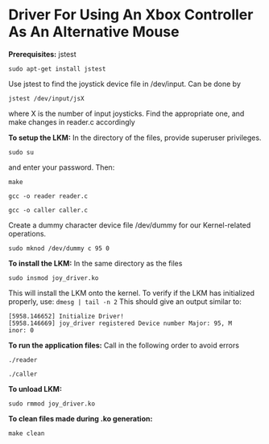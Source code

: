 # Driver For Using An Xbox Controller As An Alternative Mouse

**Prerequisites:**  jstest
```
sudo apt-get install jstest
```

Use jstest to find the joystick device file in /dev/input. Can be done by
```
jstest /dev/input/jsX
```
where X is the number of input joysticks. Find the appropriate one, and make changes in reader.c accordingly

**To setup the LKM:**
In the directory of the files, provide superuser privileges.
```
sudo su
```
and enter your password. Then:
```
make
```
```
gcc -o reader reader.c
```
```
gcc -o caller caller.c
```

Create a dummy character device file /dev/dummy for our Kernel-related operations. 
```
sudo mknod /dev/dummy c 95 0
```

**To install the LKM:**
In the same directory as the files
```
sudo insmod joy_driver.ko
```

This will install the LKM onto the kernel. To verify if the LKM has initialized properly, use: ```dmesg | tail -n 2```
This should give an output similar to:
```
[5958.146652] Initialize Driver!
[5958.146669] joy_driver registered Device number Major: 95, M
inor: 0
```

**To run the application files:**
Call in the following order to avoid errors
```
./reader
```
```
./caller
```

**To unload LKM:**
```
sudo rmmod joy_driver.ko
```

**To clean files made during .ko generation:**
```
make clean
```
